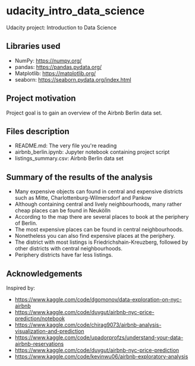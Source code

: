 # udacity_intro_data_science
Udacity project: Introduction to Data Science

## Libraries used
- NumPy:      https://numpy.org/
- pandas:     https://pandas.pydata.org/ 
- Matplotlib: https://matplotlib.org/
- seaborn:    https://seaborn.pydata.org/index.html

## Project motivation
Project goal is to gain an overview of the Airbnb Berlin data set.

## Files description
- README.md:            The very file you're reading
- airbnb_berlin.ipynb:  Jupyter notebook containing project script
- listings_summary.csv: Airbnb Berlin data set

## Summary of the results of the analysis
- Many expensive objects can found in central and expensive districts such as Mitte, Charlottenburg-Wilmersdorf and Pankow
- Although containing central and lively neighbourhoods, many rather cheap places can be found in Neukölln
- According to the map there are several places to book at the periphery of Berlin.
- The most expensive places can be found in central neighbourhoods. 
- Nonetheless you can also find expensive places at the periphery.
- The district with most listings is Friedrichshain-Kreuzberg, followed by other districts with central neighbourhoods. 
- Periphery districts have far less listings.

## Acknowledgements
Inspired by: 

- https://www.kaggle.com/code/dgomonov/data-exploration-on-nyc-airbnb
- https://www.kaggle.com/code/duygut/airbnb-nyc-price-prediction/notebook
- https://www.kaggle.com/code/chirag9073/airbnb-analysis-visualization-and-prediction
- https://www.kaggle.com/code/upadorprofzs/understand-your-data-airbnb-reservations
- https://www.kaggle.com/code/duygut/airbnb-nyc-price-prediction
- https://www.kaggle.com/code/kevinwu06/airbnb-exploratory-analysis
